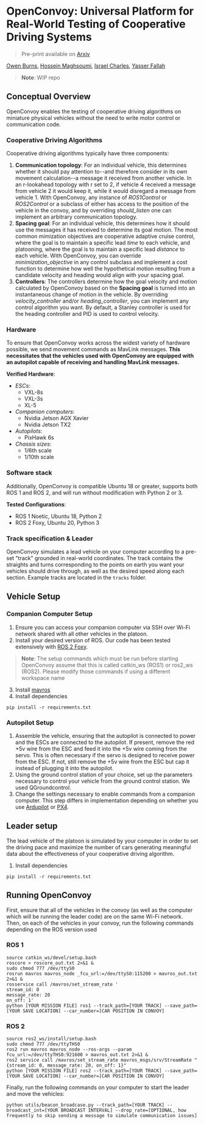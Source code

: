 # OpenConvoy: Universal Platform for Real-World Testing of Cooperative Driving Systems
> Pre-print available on [Arxiv](https://arxiv.org/abs/2405.18600)

[Owen Burns](https://owenburns.co), [Hossein Maghsoumi](https://scholar.google.com/citations?user=z-xSxX0AAAAJ&hl=en), [Israel Charles](https://www.linkedin.com/in/israel-charles/), [Yasser Fallah](https://www.ece.ucf.edu/person/yaser-p-fallah/)

> **Note**: WIP repo

## Conceptual Overview
OpenConvoy enables the testing of cooperative driving algorithms on miniature physical vehicles without the need to write motor control or communication code. 

### Cooperative Driving Algorithms
Cooperative driving algorithms typically have three components:
1. **Communication topology**: For an individual vehicle, this determines whether it should pay attention to--and therefore consider in its own movement calculation--a message it received from another vehicle. In an r-lookahead topology with r set to 2, if vehicle 4 received a message from vehicle 2 it would keep it, while it would disregard a message from vehicle 1. With OpenConvoy, any instance of *ROS1Control* or *ROS2Control* or a subclass of either has access to the position of the vehicle in the convoy, and by overriding *should_listen* one can implement an arbitrary communication topology.
2. **Spacing goal**: For an individual vehicle, this determines how it should use the messages it has received to determine its goal motion. The most common mimization objectives are cooperative adaptive cruise control, where the goal is to maintain a specific lead *time* to each vehicle, and platooning, where the goal is to maintain a specific lead *distance* to each vehicle. With OpenConvoy, you can override *minimization_objective* in any control subclass and implement a cost function to determine how well the hypothetical motion resulting from a candidate velocity and heading would align with your spacing goal.
3. **Controllers**: The controllers determine how the goal velocity and motion calculated by OpenConvoy based on the **Spacing goal** is turned into an instantaneous change of motion in the vehicle. By overriding *velocity_controller* and/or *heading_controller*, you can implement any control algorithm you want. By default, a Stanley controller is used for the heading controller and PID is used to control velocity.

### Hardware
To ensure that OpenConvoy works across the widest variety of hardware possible, we send movement commands as MavLink messages. **This necessitates that the vehicles used with OpenConvoy are equipped with an autopilot capable of receiving and handling MavLink messages.**

**Verified Hardware**:
- _ESCs_:
  - VXL-8s
  - VXL-3s
  - XL-5
- _Companion computers_:
  - Nvidia Jetson AGX Xavier
  - Nvidia Jetson TX2
- _Autopilots_:
  - PixHawk 6s
- _Chassis sizes_:
  - 1/6th scale
  - 1/10th scale
 
### Software stack
Additionally, OpenConvoy is compatible Ubuntu 18 or greater, supports both ROS 1 and ROS 2, and will run without modification with Python 2 or 3.

**Tested Configurations**:
- ROS 1 Noetic, Ubuntu 18, Python 2
- ROS 2 Foxy, Ubuntu 20, Python 3

### Track specification & Leader
OpenConvoy simulates a lead vehicle on your computer according to a pre-set "track" grounded in real-world coordinates. The track contains the straights and turns corresponding to the points on earth you want your vehicles should drive through, as well as the desired speed along each section. Example tracks are located in the ```tracks``` folder.

## Vehicle Setup

### Companion Computer Setup
1. Ensure you can access your companion computer via SSH over Wi-Fi network shared with all other vehicles in the platoon.
2. Install your desired version of ROS. Our code has been tested extensively with [ROS 2 Foxy](https://docs.ros.org/en/foxy/Installation.html).
> **Note**: The setup commands which must be run before starting OpenConvoy assume that this is called catkin_ws (ROS1) or ros2_ws (ROS2). Please modify those commands if using a different workspace name
3. Install [mavros](https://github.com/mavlink/mavros/blob/master/mavros/README.md)
4. Install dependencies
```
pip install -r requirements.txt
```

### Autopilot Setup
1. Assemble the vehicle, ensuring that the autopilot is connected to power and the ESCs are connected to the autopilot. If present, remove the red +5v wire from the ESC and feed it into the +5v wire coming from the servo. This is often necessary if the servo is designed to receive power from the ESC. If not, still remove the +5v wire from the ESC but cap it instead of plugging it into the autopilot.
2. Using the ground control station of your choice, set up the parameters necessary to control your vehicle from the ground control station. We used QGroundcontrol.
3. Change the settings necessary to enable commands from a companion computer. This step differs in implementation depending on whether you use [Ardupilot](https://ardupilot.org/dev/docs/companion-computers.html) or [PX4](https://docs.px4.io/main/en/companion_computer/pixhawk_companion.html).

## Leader setup
The lead vehicle of the platoon is simulated by your computer in order to set the driving pace and maximize the number of cars generating meaningful data about the effectiveness of your cooperative driving algorithm. 

1. Install dependencies
```
pip install -r requirements.txt
```

## Running OpenConvoy
First, ensure that all of the vehicles in the convoy (as well as the computer which will be running the leader code) are on the same Wi-Fi network. Then, on each of the vehicles in your convoy, run the following commands depending on the ROS version used

### ROS 1
```
source catkin_ws/devel/setup.bash
roscore > roscore_out.txt 2>&1 &
sudo chmod 777 /dev/ttyS0
rosrun mavros mavros_node _fcu_url:=/dev/ttyS0:115200 > mavros_out.txt 2>&1 &
rosservice call /mavros/set_stream_rate '
stream_id: 0
message_rate: 20
on_off: 1'
python [YOUR MISSION FILE] ros1 --track_path=[YOUR TRACK] --save_path=[YOUR SAVE LOCATION] --car_number=[CAR POSITION IN CONVOY]
```

### ROS 2
```
source ros2_ws/install/setup.bash
sudo chmod 777 /dev/ttyTHS0
ros2 run mavros mavros_node --ros-args --param fcu_url:=/dev/ttyTHS0:921600 > mavros_out.txt 2>&1 &
ros2 service call /mavros/set_stream_rate mavros_msgs/srv/StreamRate "{stream_id: 0, message_rate: 20, on_off: 1}"
python [YOUR MISSION FILE] ros2 --track_path=[YOUR TRACK] --save_path=[YOUR SAVE LOCATION] --car_number=[CAR POSITION IN CONVOY]
```

Finally, run the following commands on your computer to start the leader and move the vehicles:
```
python utils/beacon_broadcase.py --track_path=[YOUR TRACK] --broadcast_int=[YOUR BROADCAST INTERVAL] --drop_rate=[OPTIONAL, how frequently to skip sending a message to simulate communication issues]
```
